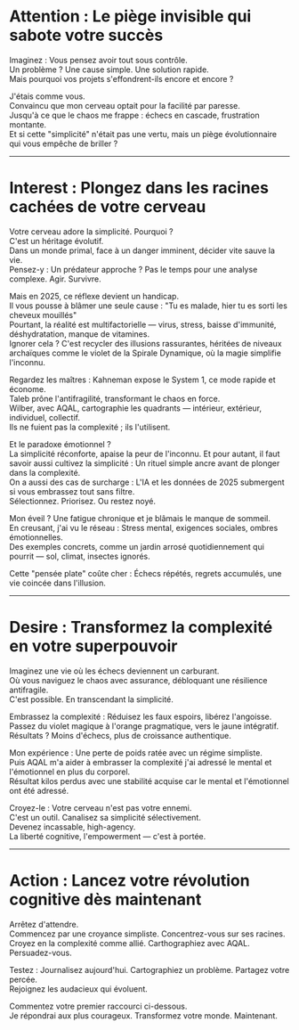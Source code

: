 # Attention : Le piège invisible qui sabote votre succès

Imaginez : Vous pensez avoir tout sous contrôle.  
Un problème ? Une cause simple. Une solution rapide.  
Mais pourquoi vos projets s'effondrent-ils encore et encore ?  

J'étais comme vous.  
Convaincu que mon cerveau optait pour la facilité par paresse.  
Jusqu'à ce que le chaos me frappe : échecs en cascade, frustration montante.  
Et si cette "simplicité" n'était pas une vertu, mais un piège évolutionnaire qui vous empêche de briller ?  

---

# Interest : Plongez dans les racines cachées de votre cerveau

Votre cerveau adore la simplicité. Pourquoi ?  
C'est un héritage évolutif.  
Dans un monde primal, face à un danger imminent, décider vite sauve la vie.  
Pensez-y : Un prédateur approche ? Pas le temps pour une analyse complexe. Agir. Survivre.  

Mais en 2025, ce réflexe devient un handicap.  
Il vous pousse à blâmer une seule cause : "Tu es malade, hier tu es sorti les cheveux mouillés"  
Pourtant, la réalité est multifactorielle — virus, stress, baisse d'immunité, déshydratation, manque de vitamines.  
Ignorer cela ? C'est recycler des illusions rassurantes, héritées de niveaux archaïques comme le violet de la Spirale Dynamique, où la magie simplifie l'inconnu.  

Regardez les maîtres : Kahneman expose le System 1, ce mode rapide et économe.  
Taleb prône l'antifragilité, transformant le chaos en force.  
Wilber, avec AQAL, cartographie les quadrants — intérieur, extérieur, individuel, collectif.  
Ils ne fuient pas la complexité ; ils l'utilisent.  

Et le paradoxe émotionnel ?  
La simplicité réconforte, apaise la peur de l'inconnu. Et pour autant, il faut savoir aussi cultivez la simplicité : Un rituel simple ancre avant de plonger dans la complexité.  
On a aussi des cas de surcharge : L'IA et les données de 2025 submergent si vous embrassez tout sans filtre.  
Sélectionnez. Priorisez. Ou restez noyé.  

Mon éveil ? Une fatigue chronique et je blâmais le manque de sommeil.  
En creusant, j'ai vu le réseau : Stress mental, exigences sociales, ombres émotionnelles.  
Des exemples concrets, comme un jardin arrosé quotidiennement qui pourrit — sol, climat, insectes ignorés.  

Cette "pensée plate" coûte cher : Échecs répétés, regrets accumulés, une vie coincée dans l'illusion.  

---

# Desire : Transformez la complexité en votre superpouvoir

Imaginez une vie où les échecs deviennent un carburant.  
Où vous naviguez le chaos avec assurance, débloquant une résilience antifragile.  
C'est possible. En transcendant la simplicité.  

Embrassez la complexité : Réduisez les faux espoirs, libérez l'angoisse.  
Passez du violet magique à l'orange pragmatique, vers le jaune intégratif.  
Résultats ? Moins d'échecs, plus de croissance authentique.  

Mon expérience : Une perte de poids ratée avec un régime simpliste.  
Puis AQAL m'a aider à embrasser la complexité j'ai adressé le mental et l'émotionnel en plus du corporel.  
Résultat kilos perdus avec une stabilité acquise car le mental et l'émotionnel ont été adressé.  

Croyez-le : Votre cerveau n'est pas votre ennemi.  
C'est un outil. Canalisez sa simplicité sélectivement.  
Devenez incassable, high-agency.  
La liberté cognitive, l'empowerment — c'est à portée.  

---

# Action : Lancez votre révolution cognitive dès maintenant

Arrêtez d'attendre.  
Commencez par une croyance simpliste. Concentrez-vous sur ses racines.  
Croyez en la complexité comme allié. Carthographiez avec AQAL. Persuadez-vous.

Testez : Journalisez aujourd'hui. Cartographiez un problème. Partagez votre percée.  
Rejoignez les audacieux qui évoluent.  

Commentez votre premier raccourci ci-dessous.  
Je répondrai aux plus courageux. Transformez votre monde. Maintenant.